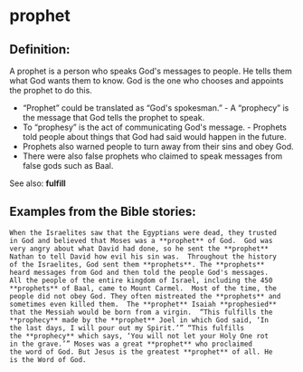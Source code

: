 prophet
=======

###

Definition:
-----------

A prophet is a person who speaks God's messages to people. He tells them
what God wants them to know. God is the one who chooses and appoints
the prophet to do this.

-   “Prophet” could be translated as “God's spokesman.” -
A “prophecy” is the message that God tells the prophet to speak.
-   To “prophesy” is the act of communicating God's message.  -
Prophets told people about things that God had said would happen in
    the future.
-   Prophets also warned people to turn away from their sins and obey
    God.
-   There were also false prophets who claimed to speak messages from
    false gods such as Baal.

See also: **fulfill**

Examples from the Bible stories:
--------------------------------

    When the Israelites saw that the Egyptians were dead, they trusted
    in God and believed that Moses was a **prophet** of God.  God was
    very angry about what David had done, so he sent the **prophet**
    Nathan to tell David how evil his sin was.  Throughout the history
    of the Israelites, God sent them **prophets**. The **prophets**
    heard messages from God and then told the people God's messages.
    All the people of the entire kingdom of Israel, including the 450
    **prophets** of Baal, came to Mount Carmel.  Most of the time, the
    people did not obey God. They often mistreated the **prophets** and
    sometimes even killed them.  The **prophet** Isaiah **prophesied**
    that the Messiah would be born from a virgin.  “This fulfills the
    **prophecy** made by the **prophet** Joel in which God said, ‘In
    the last days, I will pour out my Spirit.’” “This fulfills
    the **prophecy** which says, ‘You will not let your Holy One rot
    in the grave.’” Moses was a great **prophet** who proclaimed
    the word of God. But Jesus is the greatest **prophet** of all. He
    is the Word of God.
